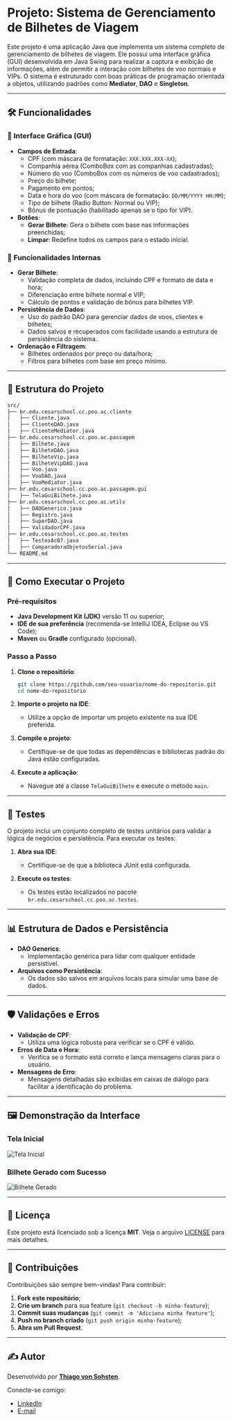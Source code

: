 # Projeto: Sistema de Gerenciamento de Bilhetes de Viagem

Este projeto é uma aplicação Java que implementa um sistema completo de gerenciamento de bilhetes de viagem. Ele possui uma interface gráfica (GUI) desenvolvida em Java Swing para realizar a captura e exibição de informações, além de permitir a interação com bilhetes de voo normais e VIPs. O sistema é estruturado com boas práticas de programação orientada a objetos, utilizando padrões como **Mediator**, **DAO** e **Singleton**.

---

## 🛠️ Funcionalidades

### 🔹 Interface Gráfica (GUI)
- **Campos de Entrada**:
  - CPF (com máscara de formatação: `XXX.XXX.XXX-XX`);
  - Companhia aérea (ComboBox com as companhias cadastradas);
  - Número do voo (ComboBox com os números de voo cadastrados);
  - Preço do bilhete;
  - Pagamento em pontos;
  - Data e hora do voo (com máscara de formatação: `DD/MM/YYYY HH:MM`);
  - Tipo de bilhete (Radio Button: Normal ou VIP);
  - Bônus de pontuação (habilitado apenas se o tipo for VIP).
- **Botões**:
  - **Gerar Bilhete**: Gera o bilhete com base nas informações preenchidas;
  - **Limpar**: Redefine todos os campos para o estado inicial.

### 🔹 Funcionalidades Internas
- **Gerar Bilhete**:
  - Validação completa de dados, incluindo CPF e formato de data e hora;
  - Diferenciação entre bilhete normal e VIP;
  - Cálculo de pontos e validação de bônus para bilhetes VIP.
- **Persistência de Dados**:
  - Uso do padrão DAO para gerenciar dados de voos, clientes e bilhetes;
  - Dados salvos e recuperados com facilidade usando a estrutura de persistência do sistema.
- **Ordenação e Filtragem**:
  - Bilhetes ordenados por preço ou data/hora;
  - Filtros para bilhetes com base em preço mínimo.

---

## 📂 Estrutura do Projeto

```bash
src/
├── br.edu.cesarschool.cc.poo.ac.cliente
│   ├── Cliente.java
│   ├── ClienteDAO.java
│   ├── ClienteMediator.java
├── br.edu.cesarschool.cc.poo.ac.passagem
│   ├── Bilhete.java
│   ├── BilheteDAO.java
│   ├── BilheteVip.java
│   ├── BilheteVipDAO.java
│   ├── Voo.java
│   ├── VooDAO.java
│   ├── VooMediator.java
├── br.edu.cesarschool.cc.poo.ac.passagem.gui
│   ├── TelaGuiBilhete.java
├── br.edu.cesarschool.cc.poo.ac.utils
│   ├── DAOGenerico.java
│   ├── Registro.java
│   ├── SuperDAO.java
│   ├── ValidadorCPF.java
├── br.edu.cesarschool.cc.poo.ac.testes
│   ├── TestesAc07.java
│   ├── ComparadoraObjetosSerial.java
└── README.md
```

---

## 🚀 Como Executar o Projeto

### Pré-requisitos
- **Java Development Kit (JDK)** versão 11 ou superior;
- **IDE de sua preferência** (recomenda-se IntelliJ IDEA, Eclipse ou VS Code);
- **Maven** ou **Gradle** configurado (opcional).

### Passo a Passo

1. **Clone o repositório**:
   ```bash
   git clone https://github.com/seu-usuario/nome-do-repositorio.git
   cd nome-do-repositorio
   ```

2. **Importe o projeto na IDE**:
   - Utilize a opção de importar um projeto existente na sua IDE preferida.

3. **Compile o projeto**:
   - Certifique-se de que todas as dependências e bibliotecas padrão do Java estão configuradas.

4. **Execute a aplicação**:
   - Navegue até a classe `TelaGuiBilhete` e execute o método `main`.

---

## 🧪 Testes

O projeto inclui um conjunto completo de testes unitários para validar a lógica de negócios e persistência. Para executar os testes:

1. **Abra sua IDE**:
   - Certifique-se de que a biblioteca JUnit está configurada.

2. **Execute os testes**:
   - Os testes estão localizados no pacote `br.edu.cesarschool.cc.poo.ac.testes`.

---

## 📊 Estrutura de Dados e Persistência

- **DAO Generics**:
  - Implementação genérica para lidar com qualquer entidade persistível.
- **Arquivos como Persistência**:
  - Os dados são salvos em arquivos locais para simular uma base de dados.

---

## 🛡️ Validações e Erros

- **Validação de CPF**:
  - Utiliza uma lógica robusta para verificar se o CPF é válido.
- **Erros de Data e Hora**:
  - Verifica se o formato está correto e lança mensagens claras para o usuário.
- **Mensagens de Erro**:
  - Mensagens detalhadas são exibidas em caixas de diálogo para facilitar a identificação do problema.

---

## 🖼️ Demonstração da Interface

### Tela Inicial
![Tela Inicial](https://via.placeholder.com/500x300?text=Tela+Inicial+do+Sistema)

### Bilhete Gerado com Sucesso
![Bilhete Gerado](https://via.placeholder.com/500x300?text=Bilhete+Gerado+com+Sucesso)

---

## 📜 Licença

Este projeto está licenciado sob a licença **MIT**. Veja o arquivo [LICENSE](LICENSE) para mais detalhes.

---

## 🤝 Contribuições

Contribuições são sempre bem-vindas! Para contribuir:

1. **Fork este repositório**;
2. **Crie um branch** para sua feature (`git checkout -b minha-feature`);
3. **Commit suas mudanças** (`git commit -m 'Adiciona minha feature'`);
4. **Push no branch criado** (`git push origin minha-feature`);
5. **Abra um Pull Request**.

---

## ✍️ Autor

Desenvolvido por **[Thiago von Sohsten](https://github.com/thiagovonsohsten)**. 

Conecte-se comigo:
- [LinkedIn](https://www.linkedin.com/in/thiago-von-sohsten-722060242/)
- [E-mail](thiagolvs10@gmail.com)

